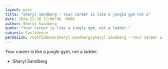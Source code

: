 ```yaml
---
layout: post
title: "Sheryl Sandberg - Your career is like a jungle gym not a"
date: 2024-12-28 12:00:00 -0000
author: Sheryl Sandberg
quote: "Your career is like a jungle gym, not a ladder."
subject: Confidence
permalink: /Confidence/Sheryl Sandberg/Sheryl Sandberg - Your career is like a jungle gym not a
---
```


Your career is like a jungle gym, not a ladder.

- Sheryl Sandberg
